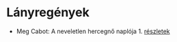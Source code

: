 # Lányregények

- Meg Cabot: A neveletlen hercegnő naplója 1. [részletek](../_details/Meg%20Cabot.md#id_432)